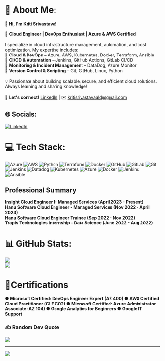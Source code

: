 # 💫 About Me:
**👋 Hi, I'm Kriti Srivastava!**  <br><br>🚀 **Cloud Engineer | DevOps Enthusiast | Azure & AWS Certified**  <br><br>I specialize in cloud infrastructure management, automation, and cost optimization. My expertise includes:  <br>🔹 **Cloud & DevOps** – Azure, AWS, Kubernetes, Docker, Terraform, Ansible  <br>🔹 **CI/CD & Automation** – Jenkins, GitHub Actions, GitLab CI/CD  <br>🔹 **Monitoring & Incident Management** – DataDog, Azure Monitor  <br>🔹 **Version Control & Scripting** – Git, GitHub, Linux, Python  <br><br>💡 Passionate about building scalable, secure, and efficient cloud solutions. Always learning and sharing knowledge!  <br><br>📌 **Let's connect!** [LinkedIn](https://www.linkedin.com/in/kriti-srivastava) | ✉️ kritisrivastavaald@gmail.com


## 🌐 Socials:
[![LinkedIn](https://img.shields.io/badge/LinkedIn-%230077B5.svg?logo=linkedin&logoColor=white)](https://linkedin.com/in/https://www.linkedin.com/in/kriti-srivastava-819753189/) 

# 💻 Tech Stack:
![Azure](https://img.shields.io/badge/azure-%230072C6.svg?style=for-the-badge&logo=microsoftazure&logoColor=white) ![AWS](https://img.shields.io/badge/AWS-%23FF9900.svg?style=for-the-badge&logo=amazon-aws&logoColor=white) ![Python](https://img.shields.io/badge/python-3670A0?style=for-the-badge&logo=python&logoColor=ffdd54) ![Terraform](https://img.shields.io/badge/terraform-%235835CC.svg?style=for-the-badge&logo=terraform&logoColor=white) ![Docker](https://img.shields.io/badge/docker-%230db7ed.svg?style=for-the-badge&logo=docker&logoColor=white) ![GitHub](https://img.shields.io/badge/github-%23121011.svg?style=for-the-badge&logo=github&logoColor=white) ![GitLab](https://img.shields.io/badge/gitlab-%23181717.svg?style=for-the-badge&logo=gitlab&logoColor=white) ![Git](https://img.shields.io/badge/git-%23F05033.svg?style=for-the-badge&logo=git&logoColor=white) ![Jenkins](https://img.shields.io/badge/jenkins-%232C5263.svg?style=for-the-badge&logo=jenkins&logoColor=white) ![Datadog](https://img.shields.io/badge/datadog-%23632CA6.svg?style=for-the-badge&logo=datadog&logoColor=white) ![Kubernetes](https://img.shields.io/badge/kubernetes-%23326ce5.svg?style=for-the-badge&logo=kubernetes&logoColor=white) ![Azure](https://img.shields.io/badge/azure-%230072C6.svg?style=for-the-badge&logo=microsoftazure&logoColor=white) ![Docker](https://img.shields.io/badge/docker-%230db7ed.svg?style=for-the-badge&logo=docker&logoColor=white) ![Jenkins](https://img.shields.io/badge/jenkins-%232C5263.svg?style=for-the-badge&logo=jenkins&logoColor=white) ![Ansible](https://img.shields.io/badge/ansible-%231A1918.svg?style=for-the-badge&logo=ansible&logoColor=white)

## Professional Summary
**Insight
Cloud Engineer I- Managed Services (April 2023 - Present)** <br>
**Hanu Software
Cloud Engineer - Managed Services (Nov 2022 - April 2023)** <br>
**Hanu Software
Cloud Engineer Trainee (Sep 2022 - Nov 2022)** <br>
**Trapis Technologies
Internship - Data Science (June 2022 - Aug 2022)**

# 📊 GitHub Stats:
![](https://github-readme-streak-stats.herokuapp.com/?user=kritisrivastava11&theme=dark&hide_border=false)<br/>
![](https://github-readme-stats.vercel.app/api/top-langs/?username=kritisrivastava11&theme=dark&hide_border=false&include_all_commits=false&count_private=true&layout=compact)

# 🔖Certifications
**● Microsoft Certified: DevOps Engineer Expert (AZ 400)
  ● AWS Certified Cloud Practitioner (CLF C02)
  ● Microsoft Certified: Azure Administrator Associate (AZ 104)
  ● Google Analytics for Beginners
  ● Google IT Support**


### ✍️ Random Dev Quote
![](https://quotes-github-readme.vercel.app/api?type=horizontal&theme=radical)

---
[![](https://visitcount.itsvg.in/api?id=kritisrivastava11&icon=0&color=0)](https://visitcount.itsvg.in)

<!-- Proudly created with GPRM ( https://gprm.itsvg.in ) -->
